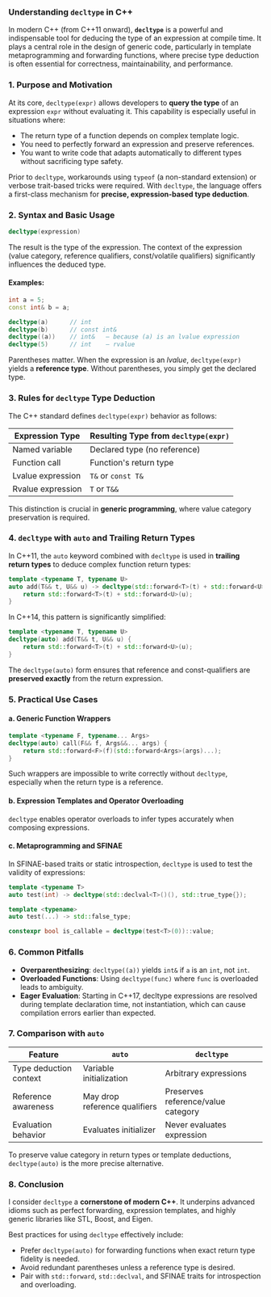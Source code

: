 ### Understanding `decltype` in C++

In modern C++ (from C++11 onward), **`decltype`** is a powerful and indispensable tool for deducing the type of an expression at compile time. It plays a central role in the design of generic code, particularly in template metaprogramming and forwarding functions, where precise type deduction is often essential for correctness, maintainability, and performance.

### 1. **Purpose and Motivation**

At its core, `decltype(expr)` allows developers to **query the type** of an expression `expr` without evaluating it. This capability is especially useful in situations where:

- The return type of a function depends on complex template logic.
- You need to perfectly forward an expression and preserve references.
- You want to write code that adapts automatically to different types without sacrificing type safety.

Prior to `decltype`, workarounds using `typeof` (a non-standard extension) or verbose trait-based tricks were required. With `decltype`, the language offers a first-class mechanism for **precise, expression-based type deduction**.

### 2. **Syntax and Basic Usage**

```cpp
decltype(expression)
```

The result is the type of the expression. The context of the expression (value category, reference qualifiers, const/volatile qualifiers) significantly influences the deduced type.

#### Examples:

```cpp
int a = 5;
const int& b = a;

decltype(a)      // int
decltype(b)      // const int&
decltype((a))    // int&   — because (a) is an lvalue expression
decltype(5)      // int    — rvalue
```

Parentheses matter. When the expression is an _lvalue_, `decltype(expr)` yields a **reference type**. Without parentheses, you simply get the declared type.

### 3. **Rules for `decltype` Type Deduction**

The C++ standard defines `decltype(expr)` behavior as follows:

| Expression Type   | Resulting Type from `decltype(expr)` |
| ----------------- | ------------------------------------ |
| Named variable    | Declared type (no reference)         |
| Function call     | Function's return type               |
| Lvalue expression | `T&` or `const T&`                   |
| Rvalue expression | `T` or `T&&`                         |

This distinction is crucial in **generic programming**, where value category preservation is required.

### 4. **`decltype` with `auto` and Trailing Return Types**

In C++11, the `auto` keyword combined with `decltype` is used in **trailing return types** to deduce complex function return types:

```cpp
template <typename T, typename U>
auto add(T&& t, U&& u) -> decltype(std::forward<T>(t) + std::forward<U>(u)) {
    return std::forward<T>(t) + std::forward<U>(u);
}
```

In C++14, this pattern is significantly simplified:

```cpp
template <typename T, typename U>
decltype(auto) add(T&& t, U&& u) {
    return std::forward<T>(t) + std::forward<U>(u);
}
```

The `decltype(auto)` form ensures that reference and const-qualifiers are **preserved exactly** from the return expression.

### 5. **Practical Use Cases**

#### a. **Generic Function Wrappers**

```cpp
template <typename F, typename... Args>
decltype(auto) call(F&& f, Args&&... args) {
    return std::forward<F>(f)(std::forward<Args>(args)...);
}
```

Such wrappers are impossible to write correctly without `decltype`, especially when the return type is a reference.

#### b. **Expression Templates and Operator Overloading**

`decltype` enables operator overloads to infer types accurately when composing expressions.

#### c. **Metaprogramming and SFINAE**

In SFINAE-based traits or static introspection, `decltype` is used to test the validity of expressions:

```cpp
template <typename T>
auto test(int) -> decltype(std::declval<T>()(), std::true_type{});

template <typename>
auto test(...) -> std::false_type;

constexpr bool is_callable = decltype(test<T>(0))::value;
```

### 6. **Common Pitfalls**

- **Overparenthesizing**: `decltype((a))` yields `int&` if `a` is an `int`, not `int`.
- **Overloaded Functions**: Using `decltype(func)` where `func` is overloaded leads to ambiguity.
- **Eager Evaluation**: Starting in C++17, decltype expressions are resolved during template declaration time, not instantiation, which can cause compilation errors earlier than expected.

### 7. **Comparison with `auto`**

| Feature                | `auto`                        | `decltype`                         |
| ---------------------- | ----------------------------- | ---------------------------------- |
| Type deduction context | Variable initialization       | Arbitrary expressions              |
| Reference awareness    | May drop reference qualifiers | Preserves reference/value category |
| Evaluation behavior    | Evaluates initializer         | Never evaluates expression         |

To preserve value category in return types or template deductions, `decltype(auto)` is the more precise alternative.

### 8. **Conclusion**

I consider `decltype` a **cornerstone of modern C++**. It underpins advanced idioms such as perfect forwarding, expression templates, and highly generic libraries like STL, Boost, and Eigen.

Best practices for using `decltype` effectively include:

- Prefer `decltype(auto)` for forwarding functions when exact return type fidelity is needed.
- Avoid redundant parentheses unless a reference type is desired.
- Pair with `std::forward`, `std::declval`, and SFINAE traits for introspection and overloading.
